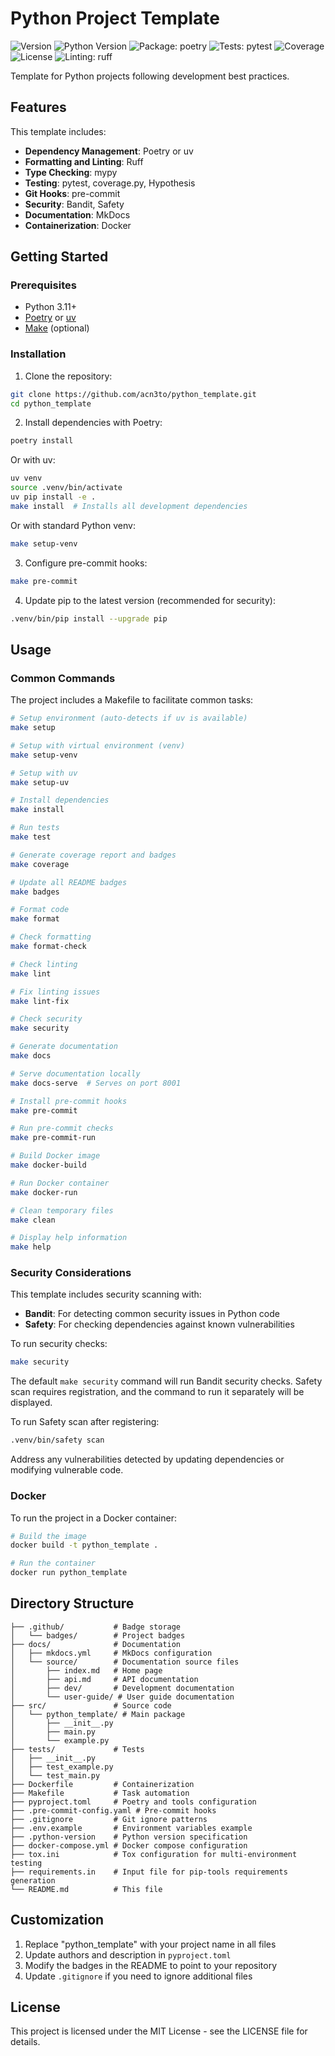 # Python Project Template

<!--BADGES-->
<!--Don't edit this section manually, use `make badges` command instead-->
![Version](https://img.shields.io/badge/version-0.1.0-blue)
![Python Version](https://img.shields.io/badge/python-3.11%2B-blue)
![Package: poetry](https://img.shields.io/badge/package-poetry-blue)
![Tests: pytest](https://img.shields.io/badge/tests-pytest-0A9EDC)
![Coverage](https://img.shields.io/badge/coverage-88%25-green)
![License](https://img.shields.io/badge/license-MIT-green)
![Linting: ruff](https://img.shields.io/badge/linting-ruff-red)
<!--END_BADGES-->

Template for Python projects following development best practices.

## Features

This template includes:

- **Dependency Management**: Poetry or uv
- **Formatting and Linting**: Ruff
- **Type Checking**: mypy
- **Testing**: pytest, coverage.py, Hypothesis
- **Git Hooks**: pre-commit
- **Security**: Bandit, Safety
- **Documentation**: MkDocs
- **Containerization**: Docker

## Getting Started

### Prerequisites

- Python 3.11+
- [Poetry](https://python-poetry.org/docs/#installation) or [uv](https://github.com/astral-sh/uv)
- [Make](https://www.gnu.org/software/make/) (optional)

### Installation

1. Clone the repository:

```bash
git clone https://github.com/acn3to/python_template.git
cd python_template
```

2. Install dependencies with Poetry:

```bash
poetry install
```

Or with uv:

```bash
uv venv
source .venv/bin/activate
uv pip install -e .
make install  # Installs all development dependencies
```

Or with standard Python venv:

```bash
make setup-venv
```

3. Configure pre-commit hooks:

```bash
make pre-commit
```

4. Update pip to the latest version (recommended for security):

```bash
.venv/bin/pip install --upgrade pip
```

## Usage

### Common Commands

The project includes a Makefile to facilitate common tasks:

```bash
# Setup environment (auto-detects if uv is available)
make setup

# Setup with virtual environment (venv)
make setup-venv

# Setup with uv
make setup-uv

# Install dependencies
make install

# Run tests
make test

# Generate coverage report and badges
make coverage

# Update all README badges
make badges

# Format code
make format

# Check formatting
make format-check

# Check linting
make lint

# Fix linting issues
make lint-fix

# Check security
make security

# Generate documentation
make docs

# Serve documentation locally
make docs-serve  # Serves on port 8001

# Install pre-commit hooks
make pre-commit

# Run pre-commit checks
make pre-commit-run

# Build Docker image
make docker-build

# Run Docker container
make docker-run

# Clean temporary files
make clean

# Display help information
make help
```

### Security Considerations

This template includes security scanning with:

- **Bandit**: For detecting common security issues in Python code
- **Safety**: For checking dependencies against known vulnerabilities

To run security checks:

```bash
make security
```

The default `make security` command will run Bandit security checks. Safety scan requires registration, and the command to run it separately will be displayed.

To run Safety scan after registering:

```bash
.venv/bin/safety scan
```

Address any vulnerabilities detected by updating dependencies or modifying vulnerable code.

### Docker

To run the project in a Docker container:

```bash
# Build the image
docker build -t python_template .

# Run the container
docker run python_template
```

## Directory Structure

```
├── .github/           # Badge storage
│   └── badges/        # Project badges
├── docs/              # Documentation
│   ├── mkdocs.yml     # MkDocs configuration
│   └── source/        # Documentation source files
│       ├── index.md   # Home page
│       ├── api.md     # API documentation
│       ├── dev/       # Development documentation
│       └── user-guide/ # User guide documentation
├── src/               # Source code
│   └── python_template/ # Main package
│       ├── __init__.py
│       ├── main.py
│       └── example.py
├── tests/             # Tests
│   ├── __init__.py
│   ├── test_example.py
│   └── test_main.py
├── Dockerfile         # Containerization
├── Makefile           # Task automation
├── pyproject.toml     # Poetry and tools configuration
├── .pre-commit-config.yaml # Pre-commit hooks
├── .gitignore         # Git ignore patterns
├── .env.example       # Environment variables example
├── .python-version    # Python version specification
├── docker-compose.yml # Docker compose configuration
├── tox.ini            # Tox configuration for multi-environment testing
├── requirements.in    # Input file for pip-tools requirements generation
└── README.md          # This file
```

## Customization

1. Replace "python_template" with your project name in all files
2. Update authors and description in `pyproject.toml`
3. Modify the badges in the README to point to your repository
4. Update `.gitignore` if you need to ignore additional files

## License

This project is licensed under the MIT License - see the LICENSE file for details.
